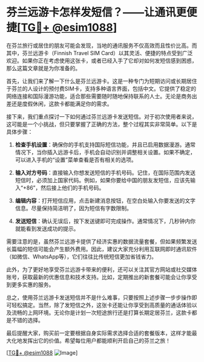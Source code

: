 # 芬兰远游卡怎样发短信？——让通讯更便捷[[TG💪+ @esim1088](https://t.me/s/esim1088)]

在芬兰旅行或居住的朋友可能会发现，当地的通讯服务不仅高效而且性价比高。而其中，芬兰远游卡（Finnish Travel SIM Card）以其灵活、便捷的特点受到广泛欢迎。如果你正在考虑使用这张卡，或者已经入手了它却对如何发短信感到困惑，那么这篇文章就是为你准备的。

首先，让我们来了解一下什么是芬兰远游卡。这是一种专门为短期访问或长期居住于芬兰的人设计的预付费SIM卡，支持多种语言界面，包括中文。它提供了稳定的网络连接和国际漫游功能，适合那些需要随时随地保持联系的人士。无论是商务出差还是度假休闲，这款卡都能满足你的需求。

接下来，我们重点探讨一下如何通过芬兰远游卡发送短信。对于初次使用者来说，这可能是一个小挑战，但只要掌握了正确的方法，整个过程其实非常简单。以下是具体步骤：

1. **检查手机设置**：确保你的手机支持国际短信功能，并且已启用数据漫游。通常情况下，当你插入远游卡后，手机会自动识别并调整相关设置。如果不确定，可以进入手机的“设置”菜单查看是否有相关的选项。

2. **输入对方号码**：直接输入你想发送短信的手机号码。记住，在国际范围内发送短信时，必须加上国家代码。例如，如果你要给中国的朋友发短信，应该先输入“+86”，然后接上他们的手机号码。

3. **编辑内容**：打开短信应用，点击新建消息按钮，在空白处输入你要发送的文字信息。尽量保持简洁明了，因为短信有字数限制。

4. **发送短信**：确认无误后，按下发送键即可完成操作。通常情况下，几秒钟内你就能看到发送成功的提示。

需要注意的是，虽然芬兰远游卡提供了经济实惠的数据流量套餐，但如果频繁发送长篇幅的短信可能会产生额外费用。因此，建议大家充分利用互联网即时通讯软件（如微信、WhatsApp等），它们往往比传统短信更加省钱省力。

此外，为了更好地享受芬兰远游卡带来的便利，还可以关注其官方网站或社交媒体账号，获取最新的优惠信息和技术支持。比如，定期推出的新套餐可能会让你享受到更多实惠的服务。

总之，使用芬兰远游卡发送短信并不是什么难事，只要按照上述步骤一步步操作即可轻松搞定。当然，除了发短信之外，这张卡还能让你享受到高质量的通话体验以及流畅的上网环境。无论你是计划一次短途旅行还是打算长期定居芬兰，这款卡都是不错的选择。

最后提醒大家，购买前一定要根据自身实际需求选择合适的套餐版本，这样才能最大化地发挥出它的价值。希望每位用户都能顺利开启自己的芬兰之旅！

[[TG💪+ @esim1088](https://t.me/s/esim1088) ![Image](https://i.postimg.cc/4NQfJmqS/Snipaste-2025-05-13-00-14-12.png)]